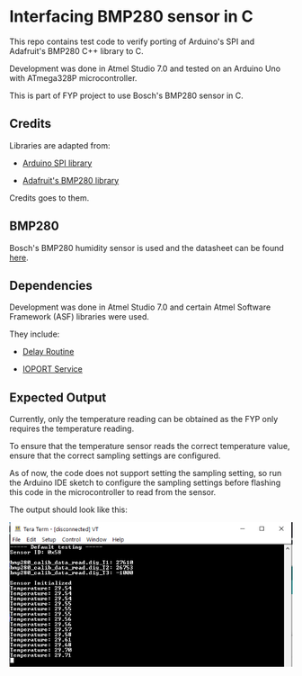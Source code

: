 # Interfacing BMP280 sensor in C

This repo contains test code to verify porting of Arduino's SPI and Adafruit's BMP280 C++ library to C.

Development was done in Atmel Studio 7.0 and tested on an Arduino Uno with ATmega328P microcontroller.

This is part of FYP project to use Bosch's BMP280 sensor in C.

## Credits

Libraries are adapted from:

* [Arduino SPI library](https://github.com/arduino/ArduinoCore-avr/tree/master/libraries/SPI)

* [Adafruit's BMP280 library](https://github.com/adafruit/Adafruit_BMP280_Library)

Credits goes to them.

## BMP280

Bosch's BMP280 humidity sensor is used and the datasheet can be found [here](https://www.bosch-sensortec.com/products/environmental-sensors/pressure-sensors/pressure-sensors-bmp280-1.html).

## Dependencies

Development was done in Atmel Studio 7.0 and certain Atmel Software Framework (ASF) libraries were used.

They include:

* [Delay Routine](https://asf.microchip.com/docs/latest/saml21/html/group__group__common__services__delay.html)

* [IOPORT Service](https://asf.microchip.com/docs/latest/saml21/html/group__ioport__group.html#gabc09edad7c3187dec63ce47e6f1b3c51)

## Expected Output

Currently, only the temperature reading can be obtained as the FYP only requires the temperature reading.

To ensure that the temperature sensor reads the correct temperature value, ensure that the correct sampling settings are configured.

As of now, the code does not support setting the sampling setting, so run the Arduino IDE sketch to configure the sampling settings before flashing this code in the microcontroller to read from the sensor.

The output should look like this:

![Expected output](Capture.PNG)
